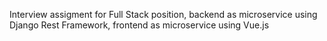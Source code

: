 Interview assigment for Full Stack position, backend as microservice using Django Rest Framework, frontend as microservice using Vue.js
